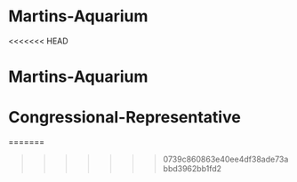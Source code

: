 # Martins-Aquarium
<<<<<<< HEAD
# Martins-Aquarium
# Congressional-Representative
=======
>>>>>>> 0739c860863e40ee4df38ade73abbd3962bb1fd2

